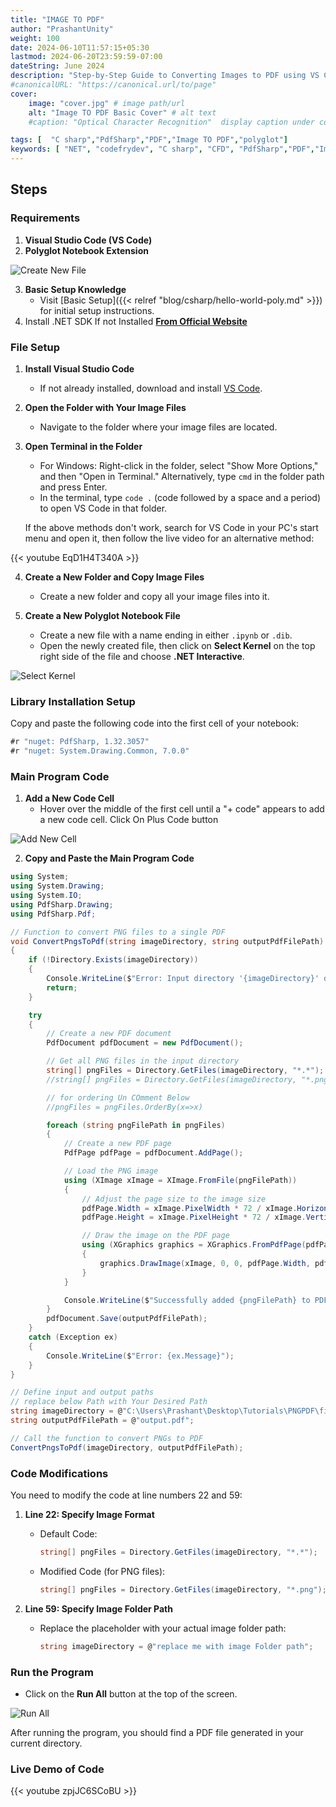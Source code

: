 ```yaml
---
title: "IMAGE TO PDF"
author: "PrashantUnity"
weight: 100
date: 2024-06-10T11:57:15+05:30
lastmod: 2024-06-20T23:59:59-07:00
dateString: June 2024  
description: "Step-by-Step Guide to Converting Images to PDF using VS Code and Polyglot Notebooks"
#canonicalURL: "https://canonical.url/to/page"
cover:
    image: "cover.jpg" # image path/url
    alt: "Image TO PDF Basic Cover" # alt text
    #caption: "Optical Character Recognition"  display caption under cover 

tags: [  "C sharp","PdfSharp","PDF","Image TO PDF","polyglot"]
keywords: [ "NET", "codefrydev", "C sharp", "CFD", "PdfSharp","PDF","Image TO PDF","polyglot"]
---
```


## Steps

### Requirements

1. **Visual Studio Code (VS Code)**
2. **Polyglot Notebook Extension**

![Create New File](./poly.png)

3. **Basic Setup Knowledge**
   - Visit [Basic Setup]({{< relref "blog/csharp/hello-world-poly.md" >}}) for initial setup instructions.
4. Install .NET SDK If not Installed [**From Official Website**](https://dotnet.microsoft.com/en-us/download)

### File Setup

1. **Install Visual Studio Code**
   - If not already installed, download and install [VS Code](https://code.visualstudio.com/).

2. **Open the Folder with Your Image Files**
   - Navigate to the folder where your image files are located.

3. **Open Terminal in the Folder**
   - For Windows: Right-click in the folder, select "Show More Options," and then "Open in Terminal." Alternatively, type `cmd` in the folder path and press Enter.
   - In the terminal, type `code .` (code followed by a space and a period) to open VS Code in that folder.

   If the above methods don't work, search for VS Code in your PC's start menu and open it, then follow the live video for an alternative method:

{{< youtube EqD1H4T340A >}}


4. **Create a New Folder and Copy Image Files**
   - Create a new folder and copy all your image files into it.

5. **Create a New Polyglot Notebook File**
   - Create a new file with a name ending in either `.ipynb` or `.dib`.
   - Open the newly created file, then click on **Select Kernel** on the top right side of the file and choose **.NET Interactive**.

![Select Kernel](./select.png)

### Library Installation Setup

Copy and paste the following code into the first cell of your notebook:

```csharp {linenos=true}
#r "nuget: PdfSharp, 1.32.3057"
#r "nuget: System.Drawing.Common, 7.0.0"
```

### Main Program Code

1. **Add a New Code Cell**
   - Hover over the middle of the first cell until a "+ code" appears to add a new code cell. Click On Plus Code button

![Add New Cell](./cell.png)

2. **Copy and Paste the Main Program Code**

```csharp {linenos=true}
using System;
using System.Drawing;
using System.IO;
using PdfSharp.Drawing;
using PdfSharp.Pdf;

// Function to convert PNG files to a single PDF
void ConvertPngsToPdf(string imageDirectory, string outputPdfFilePath)
{
    if (!Directory.Exists(imageDirectory))
    {
        Console.WriteLine($"Error: Input directory '{imageDirectory}' does not exist.");
        return;
    }

    try
    {
        // Create a new PDF document
        PdfDocument pdfDocument = new PdfDocument();

        // Get all PNG files in the input directory
        string[] pngFiles = Directory.GetFiles(imageDirectory, "*.*");
        //string[] pngFiles = Directory.GetFiles(imageDirectory, "*.png"); // for specific file type

        // for ordering Un COmment Below
        //pngFiles = pngFiles.OrderBy(x=>x)

        foreach (string pngFilePath in pngFiles)
        {
            // Create a new PDF page
            PdfPage pdfPage = pdfDocument.AddPage();

            // Load the PNG image
            using (XImage xImage = XImage.FromFile(pngFilePath))
            {
                // Adjust the page size to the image size
                pdfPage.Width = xImage.PixelWidth * 72 / xImage.HorizontalResolution;
                pdfPage.Height = xImage.PixelHeight * 72 / xImage.VerticalResolution;

                // Draw the image on the PDF page
                using (XGraphics graphics = XGraphics.FromPdfPage(pdfPage))
                {
                    graphics.DrawImage(xImage, 0, 0, pdfPage.Width, pdfPage.Height);
                }
            }

            Console.WriteLine($"Successfully added {pngFilePath} to PDF.");
        }
        pdfDocument.Save(outputPdfFilePath); 
    }
    catch (Exception ex)
    {
        Console.WriteLine($"Error: {ex.Message}");
    }
}

// Define input and output paths
// replace below Path with Your Desired Path
string imageDirectory = @"C:\Users\Prashant\Desktop\Tutorials\PNGPDF\files";
string outputPdfFilePath = @"output.pdf";

// Call the function to convert PNGs to PDF
ConvertPngsToPdf(imageDirectory, outputPdfFilePath);
```

### Code Modifications

You need to modify the code at line numbers 22 and 59:

1. **Line 22: Specify Image Format**
   - Default Code:
     ```csharp
     string[] pngFiles = Directory.GetFiles(imageDirectory, "*.*");
     ```
   - Modified Code (for PNG files):
     ```csharp
     string[] pngFiles = Directory.GetFiles(imageDirectory, "*.png");
     ```

2. **Line 59: Specify Image Folder Path**
   - Replace the placeholder with your actual image folder path:
     ```csharp
     string imageDirectory = @"replace me with image Folder path"; 
     ```

### Run the Program

- Click on the **Run All** button at the top of the screen.

![Run All](./run.png)

After running the program, you should find a PDF file generated in your current directory.

### Live Demo of Code 

{{< youtube zpjJC6SCoBU >}}
